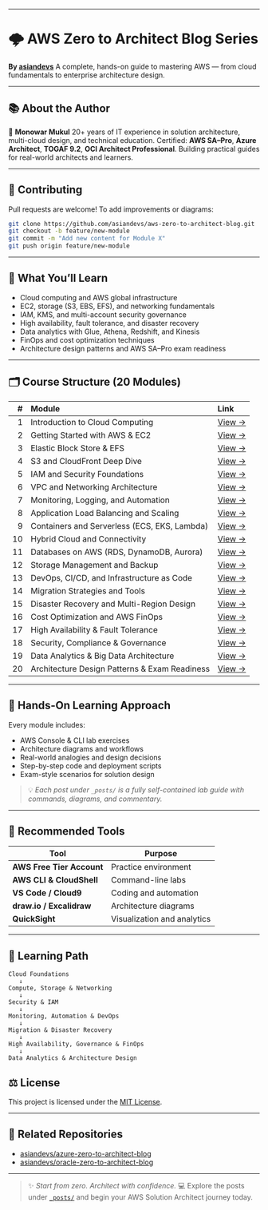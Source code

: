 
---

# 🌩️ AWS Zero to Architect Blog Series

**By [asiandevs](https://github.com/asiandevs)**
A complete, hands-on guide to mastering AWS — from cloud fundamentals to enterprise architecture design.

---
## 📚 About the Author

👋 **Monowar Mukul**
20+ years of IT experience in solution architecture, multi-cloud design, and technical education.
Certified: **AWS SA–Pro**, **Azure Architect**, **TOGAF 9.2**, **OCI Architect Professional**.
Building practical guides for real-world architects and learners.

---

## 🧩 Contributing

Pull requests are welcome!
To add improvements or diagrams:

```bash
git clone https://github.com/asiandevs/aws-zero-to-architect-blog.git
git checkout -b feature/new-module
git commit -m "Add new content for Module X"
git push origin feature/new-module
```

---

## 🎯 What You’ll Learn

- Cloud computing and AWS global infrastructure  
- EC2, storage (S3, EBS, EFS), and networking fundamentals  
- IAM, KMS, and multi-account security governance  
- High availability, fault tolerance, and disaster recovery  
- Data analytics with Glue, Athena, Redshift, and Kinesis  
- FinOps and cost optimization techniques  
- Architecture design patterns and AWS SA–Pro exam readiness  

---

## 🗂️ Course Structure (20 Modules)

| # | Module | Link |
|--:|:--------|:------|
| 1 | Introduction to Cloud Computing | [View →](./_posts/2025-01-01-module-01-introduction-to-cloud-computing.md) |
| 2 | Getting Started with AWS & EC2 | [View →](./_posts/2025-01-02-module-02-getting-started-with-aws-ec2.md) |
| 3 | Elastic Block Store & EFS | [View →](./_posts/2025-01-03-module-03-elastic-block-store.md) |
| 4 | S3 and CloudFront Deep Dive | [View →](./_posts/2025-01-04-module-04-s3-and-cloudfront.md) |
| 5 | IAM and Security Foundations | [View →](./_posts/2025-01-05-module-05-iam-and-security.md) |
| 6 | VPC and Networking Architecture | [View →](./_posts/2025-01-06-module-06-vpc-and-networking.md) |
| 7 | Monitoring, Logging, and Automation | [View →](./_posts/2025-01-07-module-07-monitoring-and-automation.md) |
| 8 | Application Load Balancing and Scaling | [View →](./_posts/2025-01-08-module-08-load-balancing-and-scaling.md) |
| 9 | Containers and Serverless (ECS, EKS, Lambda) | [View →](./_posts/2025-01-09-module-09-containers-and-serverless.md) |
| 10 | Hybrid Cloud and Connectivity | [View →](./_posts/2025-01-10-module-10-hybrid-connectivity.md) |
| 11 | Databases on AWS (RDS, DynamoDB, Aurora) | [View →](./_posts/2025-01-11-module-11-databases.md) |
| 12 | Storage Management and Backup | [View →](./_posts/2025-01-12-module-12-storage-and-backup.md) |
| 13 | DevOps, CI/CD, and Infrastructure as Code | [View →](./_posts/2025-01-13-module-13-devops.md) |
| 14 | Migration Strategies and Tools | [View →](./_posts/2025-01-14-module-14-migration-strategies.md) |
| 15 | Disaster Recovery and Multi-Region Design | [View →](./_posts/2025-01-15-module-15-disaster-recovery.md) |
| 16 | Cost Optimization and AWS FinOps | [View →](./_posts/2025-01-16-module-16-cost-optimization.md) |
| 17 | High Availability & Fault Tolerance | [View →](./_posts/2025-01-17-module-17-high-availability.md) |
| 18 | Security, Compliance & Governance | [View →](./_posts/2025-01-18-module-18-security-compliance.md) |
| 19 | Data Analytics & Big Data Architecture | [View →](./_posts/2025-01-19-module-19-data-analytics.md) |
| 20 | Architecture Design Patterns & Exam Readiness | [View →](./_posts/2025-01-20-module-20-architecture-patterns.md) |

---

## 🧪 Hands-On Learning Approach

Every module includes:

- AWS Console & CLI lab exercises  
- Architecture diagrams and workflows  
- Real-world analogies and design decisions  
- Step-by-step code and deployment scripts  
- Exam-style scenarios for solution design  

> 💡 *Each post under `_posts/` is a fully self-contained lab guide with commands, diagrams, and commentary.*

---

## 🧰 Recommended Tools

| Tool | Purpose |
|------|----------|
| **AWS Free Tier Account** | Practice environment |
| **AWS CLI & CloudShell** | Command-line labs |
| **VS Code / Cloud9** | Coding and automation |
| **draw.io / Excalidraw** | Architecture diagrams |
| **QuickSight** | Visualization and analytics |

---

## 🧭 Learning Path

```text
Cloud Foundations
   ↓
Compute, Storage & Networking
   ↓
Security & IAM
   ↓
Monitoring, Automation & DevOps
   ↓
Migration & Disaster Recovery
   ↓
High Availability, Governance & FinOps
   ↓
Data Analytics & Architecture Design
````
## ⚖️ License

This project is licensed under the [MIT License](./LICENSE).

---

## 🧠 Related Repositories

* [asiandevs/azure-zero-to-architect-blog](https://github.com/asiandevs/azure-zero-to-architect-blog)
* [asiandevs/oracle-zero-to-architect-blog](https://github.com/asiandevs/oracle-zero-to-architect-blog)

---

> ✨ *Start from zero. Architect with confidence.*
> 💻 Explore the posts under [`_posts/`](./_posts) and begin your AWS Solution Architect journey today.


